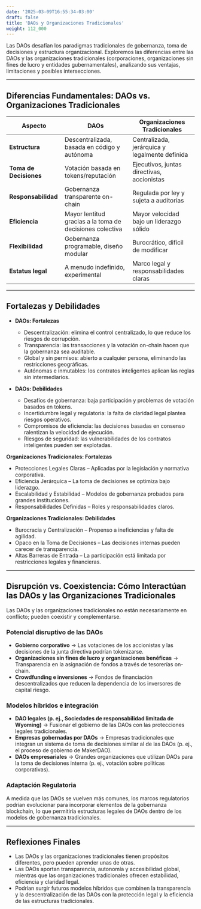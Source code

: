 ```yaml
---
date: '2025-03-09T16:55:34-03:00'
draft: false
title: 'DAOs y Organizaciones Tradicionales'
weight: 112_000
---
```


Las DAOs desafían los paradigmas tradicionales de gobernanza, toma de decisiones y estructura organizacional. Exploremos las diferencias entre las DAOs y las organizaciones tradicionales (corporaciones, organizaciones sin fines de lucro y entidades gubernamentales), analizando sus ventajas, limitaciones y posibles intersecciones.

---

## **Diferencias Fundamentales: DAOs vs. Organizaciones Tradicionales**

| **Aspecto** | **DAOs** | **Organizaciones Tradicionales** |
|-------------------|-------------------------------------------|-----------------------------------------------|
| **Estructura** | Descentralizada, basada en código y autónoma | Centralizada, jerárquica y legalmente definida |
| **Toma de Decisiones** | Votación basada en tokens/reputación | Ejecutivos, juntas directivas, accionistas |
| **Responsabilidad** | Gobernanza transparente on-chain | Regulada por ley y sujeta a auditorías |
| **Eficiencia** | Mayor lentitud gracias a la toma de decisiones colectiva | Mayor velocidad bajo un liderazgo sólido |
| **Flexibilidad** | Gobernanza programable, diseño modular | Burocrático, difícil de modificar |
| **Estatus legal** | A menudo indefinido, experimental | Marco legal y responsabilidades claras |

---

## **Fortalezas y Debilidades**

- **DAOs: Fortalezas**
  - Descentralización: elimina el control centralizado, lo que reduce los riesgos de corrupción.
  - Transparencia: las transacciones y la votación on-chain hacen que la gobernanza sea auditable.
  - Global y sin permisos: abierto a cualquier persona, eliminando las restricciones geográficas.
  - Autónomas e inmutables: los contratos inteligentes aplican las reglas sin intermediarios.

- **DAOs: Debilidades**
  - Desafíos de gobernanza: baja participación y problemas de votación basados ​​en tokens.
  - Incertidumbre legal y regulatoria: la falta de claridad legal plantea riesgos operativos.
  - Compromisos de eficiencia: las decisiones basadas en consenso ralentizan la velocidad de ejecución.
  - Riesgos de seguridad: las vulnerabilidades de los contratos inteligentes pueden ser explotadas.

**Organizaciones Tradicionales: Fortalezas**
  - Protecciones Legales Claras – Aplicadas por la legislación y normativa corporativa.
  - Eficiencia Jerárquica – La toma de decisiones se optimiza bajo liderazgo.
  - Escalabilidad y Estabilidad – Modelos de gobernanza probados para grandes instituciones.
  - Responsabilidades Definidas – Roles y responsabilidades claros.


**Organizaciones Tradicionales: Debilidades**
  - Burocracia y Centralización – Propenso a ineficiencias y falta de agilidad.
  - Opaco en la Toma de Decisiones – Las decisiones internas pueden carecer de transparencia.
  - Altas Barreras de Entrada – La participación está limitada por restricciones legales y financieras.

---

## **Disrupción vs. Coexistencia: Cómo Interactúan las DAOs y las Organizaciones Tradicionales**

Las DAOs y las organizaciones tradicionales no están necesariamente en conflicto; pueden coexistir y complementarse. 

### **Potencial disruptivo de las DAOs**

- **Gobierno corporativo** → Las votaciones de los accionistas y las decisiones de la junta directiva podrían tokenizarse.
- **Organizaciones sin fines de lucro y organizaciones benéficas** → Transparencia en la asignación de fondos a través de tesorerías on-chain.
- **Crowdfunding e inversiones** → Fondos de financiación descentralizados que reducen la dependencia de los inversores de capital riesgo.

### **Modelos híbridos e integración**
- **DAO legales (p. ej., Sociedades de responsabilidad limitada de Wyoming)** → Fusionar el gobierno de las DAOs con las protecciones legales tradicionales.
- **Empresas gobernadas por DAOs** → Empresas tradicionales que integran un sistema de toma de decisiones similar al de las DAOs (p. ej., el proceso de gobierno de MakerDAO).
- **DAOs empresariales** → Grandes organizaciones que utilizan DAOs para la toma de decisiones interna (p. ej., votación sobre políticas corporativas).

### **Adaptación Regulatoria**
A medida que las DAOs se vuelven más comunes, los marcos regulatorios podrían evolucionar para incorporar elementos de la gobernanza blockchain, lo que permitiría estructuras legales de DAOs dentro de los modelos de gobernanza tradicionales.

---

## **Reflexiones Finales**

- Las DAOs y las organizaciones tradicionales tienen propósitos diferentes, pero pueden aprender unas de otras.
- Las DAOs aportan transparencia, autonomía y accesibilidad global, mientras que las organizaciones tradicionales ofrecen estabilidad, eficiencia y claridad legal.
- Podrían surgir futuros modelos híbridos que combinen la transparencia y la descentralización de las DAOs con la protección legal y la eficiencia de las estructuras tradicionales.